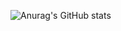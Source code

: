 ![Anurag's GitHub stats](https://github-readme-stats.vercel.app/api?username=jagernau&show_icons=true&theme=gruvbox)




